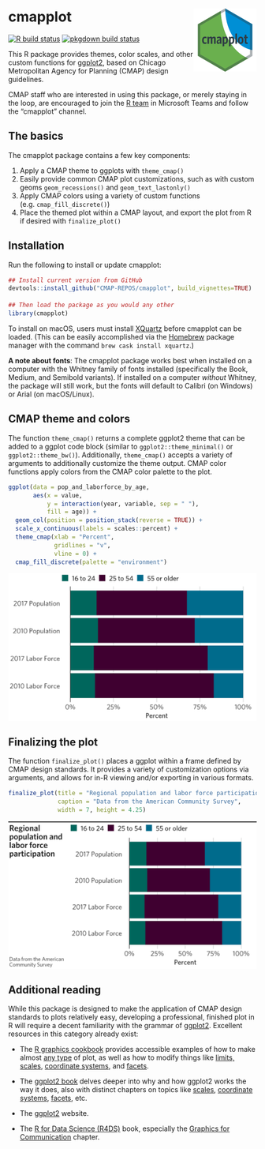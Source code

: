 
# cmapplot <img src="man/figures/logo.png" align="right" alt="cmapplot logo" width="128" />

<!-- badges: start -->

[![R build
status](https://github.com/CMAP-REPOS/cmapplot/workflows/R-CMD-check/badge.svg)](https://github.com/CMAP-REPOS/cmapplot/actions?query=workflow%3AR-CMD-check)
[![pkgdown build
status](https://github.com/CMAP-REPOS/cmapplot/workflows/pkgdown/badge.svg)](https://github.com/CMAP-REPOS/cmapplot/actions?query=workflow%3Apkgdown)
<!-- badges: end -->

This R package provides themes, color scales, and other custom functions
for [ggplot2](https://github.com/tidyverse/ggplot2), based on Chicago
Metropolitan Agency for Planning (CMAP) design guidelines.

CMAP staff who are interested in using this package, or merely staying
in the loop, are encouraged to join the [R
team](https://teams.microsoft.com/l/team/19%3ad705bfd7596a4518b588ad529d2367c8%40thread.skype/conversations?groupId=d7bab529-9c30-441e-9db6-4edfdca8202c&tenantId=43b185b9-e6d9-45a5-8e36-4c08dc0ab1a2)
in Microsoft Teams and follow the “cmapplot” channel.

## The basics

The cmapplot package contains a few key components:

1.  Apply a CMAP theme to ggplots with `theme_cmap()`
2.  Easily provide common CMAP plot customizations, such as with custom
    geoms `geom_recessions()` and `geom_text_lastonly()`
3.  Apply CMAP colors using a variety of custom functions
    (e.g. `cmap_fill_discrete()`)
4.  Place the themed plot within a CMAP layout, and export the plot from
    R if desired with `finalize_plot()`

## Installation

Run the following to install or update cmapplot:

``` r
## Install current version from GitHub
devtools::install_github("CMAP-REPOS/cmapplot", build_vignettes=TRUE)

## Then load the package as you would any other
library(cmapplot)
```

To install on macOS, users must install
[XQuartz](https://www.xquartz.org) before cmapplot can be loaded. (This
can be easily accomplished via the [Homebrew](https://brew.sh) package
manager with the command `brew cask install xquartz`.)

**A note about fonts**: The cmapplot package works best when installed
on a computer with the Whitney family of fonts installed (specifically
the Book, Medium, and Semibold variants). If installed on a computer
*without* Whitney, the package will still work, but the fonts will
default to Calibri (on Windows) or Arial (on macOS/Linux).

## CMAP theme and colors

The function `theme_cmap()` returns a complete ggplot2 theme that can be
added to a ggplot code block (similar to `ggplot2::theme_minimal()` or
`ggplot2::theme_bw()`). Additionally, `theme_cmap()` accepts a variety
of arguments to additionally customize the theme output. CMAP color
functions apply colors from the CMAP color palette to the plot.

``` r
ggplot(data = pop_and_laborforce_by_age, 
       aes(x = value,
           y = interaction(year, variable, sep = " "),
           fill = age)) +
  geom_col(position = position_stack(reverse = TRUE)) +
  scale_x_continuous(labels = scales::percent) +
  theme_cmap(xlab = "Percent",
             gridlines = "v",
             vline = 0) +
  cmap_fill_discrete(palette = "environment")
```

<img src="man/figures/README-theme-1.png" width="672" style="display: block; margin: auto;" />

## Finalizing the plot

The function `finalize_plot()` places a ggplot within a frame defined by
CMAP design standards. It provides a variety of customization options
via arguments, and allows for in-R viewing and/or exporting in various
formats.

``` r
finalize_plot(title = "Regional population and labor force participation",
              caption = "Data from the American Community Survey",
              width = 7, height = 4.25)
```

<img src="man/figures/README-finalize-1.png" width="672" style="display: block; margin: auto;" />

## Additional reading

While this package is designed to make the application of CMAP design
standards to plots relatively easy, developing a professional, finished
plot in R will require a decent familiarity with the grammar of
[ggplot2](ggplot2.tidyverse.org/). Excellent resources in this category
already exist:

-   The [R graphics cookbook](https://r-graphics.org/) provides
    accessible examples of how to make almost [any
    type](https://r-graphics.org/recipe-miscgraph-vectorfield) of plot,
    as well as how to modify things like [limits,
    scales](https://r-graphics.org/recipe-axes-range), [coordinate
    systems](https://r-graphics.org/recipe-axes-polar), and
    [facets](https://r-graphics.org/recipe-facet-basic).

-   The [ggplot2 book](https://ggplot2-book.org/) delves deeper into why
    and how ggplot2 works the way it does, also with distinct chapters
    on topics like
    [scales](https://ggplot2-book.org/scales-guides.html), [coordinate
    systems](https://ggplot2-book.org/coord.html),
    [facets](https://ggplot2-book.org/facet.html), etc.

-   The [ggplot2](ggplot2.tidyverse.org/) website.

-   The [R for Data Science (R4DS)](https://r4ds.had.co.nz/) book,
    especially the [Graphics for
    Communication](https://r4ds.had.co.nz/graphics-for-communication.html)
    chapter.
